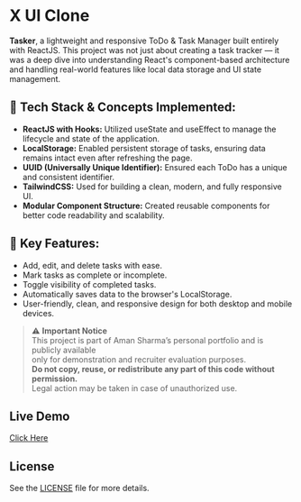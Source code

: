 # X UI Clone 

**Tasker**, a lightweight and responsive ToDo & Task Manager built entirely with ReactJS. This project was not just about creating a task tracker — it was a deep dive into understanding React's component-based architecture and handling real-world features like local data storage and UI state management.

 ## 🔹 Tech Stack & Concepts Implemented:
- **ReactJS with Hooks:** Utilized useState and useEffect to manage the lifecycle and state of the application.
- **LocalStorage:** Enabled persistent storage of tasks, ensuring data remains intact even after refreshing the page.
- **UUID (Universally Unique Identifier):** Ensured each ToDo has a unique and consistent identifier.
- **TailwindCSS:** Used for building a clean, modern, and fully responsive UI.
- **Modular Component Structure:** Created reusable components for better code readability and scalability.

## 🔹 Key Features:
- Add, edit, and delete tasks with ease.
- Mark tasks as complete or incomplete.
- Toggle visibility of completed tasks.
- Automatically saves data to the browser's LocalStorage.
- User-friendly, clean, and responsive design for both desktop and mobile devices.

> ⚠️ **Important Notice**  
> This project is part of Aman Sharma’s personal portfolio and is publicly available  
> only for demonstration and recruiter evaluation purposes.  
> **Do not copy, reuse, or redistribute any part of this code without permission.**  
> Legal action may be taken in case of unauthorized use.

## Live Demo
[Click Here](https://.vercel.app)

## License
See the [LICENSE](./LICENSE) file for more details.
